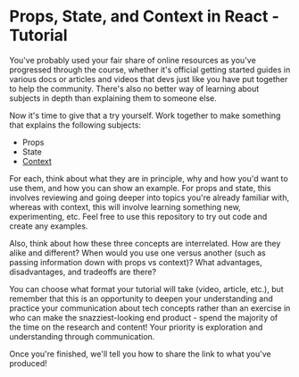 # Props, State, and Context in React - Tutorial

You've probably used your fair share of online resources as you've progressed through the course, whether it's official getting started guides in various docs or articles and videos that devs just like you have put together to help the community. There's also no better way of learning about subjects in depth than explaining them to someone else.

Now it's time to give that a try yourself. Work together to make something that explains the following subjects:

- Props
- State 
- [Context](https://beta.reactjs.org/learn/passing-data-deeply-with-context)

For each, think about what they are in principle, why and how you'd want to use them, and how you can show an example. For props and state, this involves reviewing and going deeper into topics you're already familiar with, whereas with context, this will involve learning something new, experimenting, etc. Feel free to use this repository to try out code and create any examples.

Also, think about how these three concepts are interrelated. How are they alike and different? When would you use one versus another (such as passing information down with props vs context)? What advantages, disadvantages, and tradeoffs are there?

You can choose what format your tutorial will take (video, article, etc.), but remember that this is an opportunity to deepen your understanding and practice your communication about tech concepts rather than an exercise in who can make the snazziest-looking end product - spend the majority of the time on the research and content! Your priority is exploration and understanding through communication.

Once you're finished, we'll tell you how to share the link to what you've produced!

